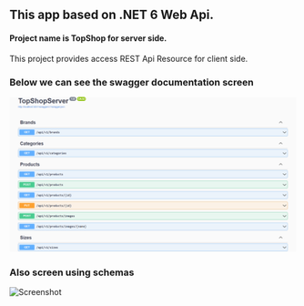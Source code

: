 ﻿## This app based on .NET 6 Web Api.
#### Project name is TopShop for server side.
This project provides access REST Api Resource for client side.
### Below we can see the swagger documentation screen
![Screenshot](endpoints.png)
### Also screen using schemas
![Screenshot](schemas.png)